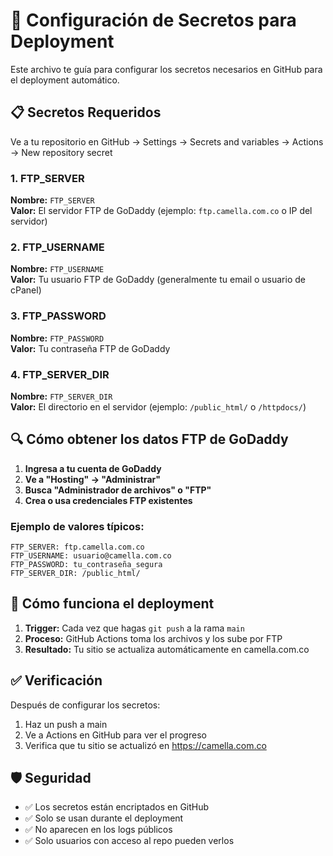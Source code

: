 # 🔐 Configuración de Secretos para Deployment

Este archivo te guía para configurar los secretos necesarios en GitHub para el deployment automático.

## 📋 Secretos Requeridos

Ve a tu repositorio en GitHub → Settings → Secrets and variables → Actions → New repository secret

### 1. FTP_SERVER
**Nombre:** `FTP_SERVER`  
**Valor:** El servidor FTP de GoDaddy (ejemplo: `ftp.camella.com.co` o IP del servidor)

### 2. FTP_USERNAME  
**Nombre:** `FTP_USERNAME`  
**Valor:** Tu usuario FTP de GoDaddy (generalmente tu email o usuario de cPanel)

### 3. FTP_PASSWORD
**Nombre:** `FTP_PASSWORD`  
**Valor:** Tu contraseña FTP de GoDaddy

### 4. FTP_SERVER_DIR
**Nombre:** `FTP_SERVER_DIR`  
**Valor:** El directorio en el servidor (ejemplo: `/public_html/` o `/httpdocs/`)

## 🔍 Cómo obtener los datos FTP de GoDaddy

1. **Ingresa a tu cuenta de GoDaddy**
2. **Ve a "Hosting" → "Administrar"**
3. **Busca "Administrador de archivos" o "FTP"**
4. **Crea o usa credenciales FTP existentes**

### Ejemplo de valores típicos:
```
FTP_SERVER: ftp.camella.com.co
FTP_USERNAME: usuario@camella.com.co  
FTP_PASSWORD: tu_contraseña_segura
FTP_SERVER_DIR: /public_html/
```

## 🚀 Cómo funciona el deployment

1. **Trigger:** Cada vez que hagas `git push` a la rama `main`
2. **Proceso:** GitHub Actions toma los archivos y los sube por FTP
3. **Resultado:** Tu sitio se actualiza automáticamente en camella.com.co

## ✅ Verificación

Después de configurar los secretos:
1. Haz un push a main
2. Ve a Actions en GitHub para ver el progreso
3. Verifica que tu sitio se actualizó en https://camella.com.co

## 🛡️ Seguridad

- ✅ Los secretos están encriptados en GitHub
- ✅ Solo se usan durante el deployment
- ✅ No aparecen en los logs públicos
- ✅ Solo usuarios con acceso al repo pueden verlos